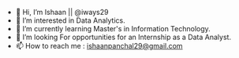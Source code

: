 - 👋 Hi, I’m Ishaan || @iways29
- 👀 I’m interested in Data Analytics. 
- 🌱 I’m currently learning Master's in Information Technology. 
- 💞️ I’m looking For opportunities for an Internship as a Data Analyst. 
- 📫 How to reach me : ishaanpanchal29@gmail.com

<!---
iways29/iways29 is a ✨ special ✨ repository because its `README.md` (this file) appears on your GitHub profile.
You can click the Preview link to take a look at your changes.
--->

